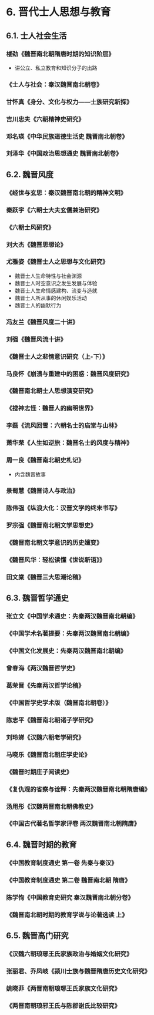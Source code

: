# 6. 晋代士人思想与教育
## 6.1. 士人社会生活
### 楼劲《魏晋南北朝隋唐时期的知识阶层》
- 讲公立、私立教育和知识分子的出路

### 《士人与社会：秦汉魏晋南北朝卷》

### 甘怀真《身分、文化与权力——士族研究新探》

### 吉川忠夫《六朝精神史研究》

### 邓名瑛《中华民族道德生活史 魏晋南北朝卷》

### 刘泽华《中国政治思想通史 魏晋南北朝卷》


## 6.2. 魏晋风度
### 《经世与玄思：秦汉魏晋南北朝的精神文明》
### 秦跃宇《六朝士大夫玄儒兼治研究》
### 《六朝士风研究》

### 刘大杰《魏晋思想论》

### 尤雅姿《魏晋士人之思想与文化研究》
- 魏晋士人生命特性与社会渊源
- 魏晋士人时空意识之发生发展与体验
- 魏晋士人生命情感建构、流变与造就
- 魏晋士人所从事的休闲娱乐活动
- 魏晋士人的幽默行为

### 冯友兰《魏晋风度二十讲》

### 刘强《魏晋风流十讲》

### 《魏晋士人之悲情意识研究（上-下）》

### 马良怀《崩溃与重建中的困惑：魏晋风度研究》

### 《魏晋南北朝士人思想演变研究》

### 《搜神志怪：魏晋人的幽明世界》

### 李磊《流风回雪：六朝名士的庙堂与山林》

### 萧华荣《人生如逆旅：魏晋名士的风度与精神》

### 周一良《魏晋南北朝史札记》
- 内含魏晋故事

### 景蜀慧《魏晋诗人与政治》

### 陈伟强《纵浪大化：汉晋文学的终末书写》

### 罗宗强《魏晋南北朝文学思想史》

### 《魏晋南北朝文学意识的历史嬗变》

### 《魏晋风华：轻松读懂《世说新语》》

### 田文棠《魏晋三大思潮论稿》

## 6.3. 魏晋哲学通史
### 张立文《中国学术通史：先秦两汉魏晋南北朝编》

### 《中国学术名著提要：先秦两汉魏晋南北朝编》

### 《中国文化发展史：先秦两汉魏晋南北朝编》

### 曾春海《两汉魏晋哲学史》

### 葛荣晋《先秦两汉哲学论稿》

### 《中国哲学史学术版（魏晋南北朝卷）》

### 陈志平《魏晋南北朝诸子学研究》

### 刘玲娣《汉魏六朝老学研究》

### 马晓乐《魏晋南北朝庄学史论》

### 《魏晋时期庄子阅读史》

### 《复仇观的省察与诠释：先秦两汉魏晋南北朝隋唐编》

### 汤用彤《汉魏两晋南北朝佛教史》

### 《中国古代著名哲学家评卷 两汉魏晋南北朝隋唐》

## 6.4. 魏晋时期的教育
### 《中国教育制度通史 第一卷 先秦与秦汉》

### 《中国教育制度通史 第二卷 魏晋南北朝 隋唐》

### 陈学恂《中国教育史研究 秦汉魏晋南北朝分卷》

### 《魏晋南北朝时期的教育学说与论著选读 上》

## 6.5. 魏晋高门研究

### 《汉魏六朝琅琊王氏家族政治与婚姻文化研究》

### 张丽君、乔凤岐《颍川士族与魏晋隋唐历史文化研究》

### 姚晓菲《两晋南朝琅琊王氏家族文化研究》

### 《两晋南朝琅邪王氏与陈郡谢氏比较研究》

